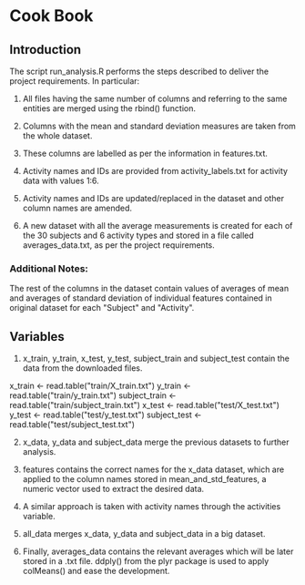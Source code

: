 # Cook Book
## Introduction
The script run_analysis.R performs the steps described to deliver the project requirements. In particular:

1) All files having the same number of columns and referring to the same entities are merged using the rbind() function.

2) Columns with the mean and standard deviation measures are taken from the whole dataset.

3) These columns are labelled as per the information in features.txt.

4) Activity names and IDs are provided from activity_labels.txt for activity data with values 1:6.

5) Activity names and IDs are updated/replaced in the dataset and other column names are amended.

6) A new dataset with all the average measurements is created for each of the 30 subjects and 6 activity types and stored in a file called averages_data.txt, as per the project requirements.

### Additional Notes:
The rest of the columns in the dataset contain values of averages of mean and averages of standard deviation of individual features contained in original dataset for each "Subject" and "Activity".

## Variables

1) x_train, y_train, x_test, y_test, subject_train and subject_test contain the data from the downloaded files.

x_train <- read.table("train/X_train.txt")
y_train <- read.table("train/y_train.txt")
subject_train <- read.table("train/subject_train.txt")
x_test <- read.table("test/X_test.txt")
y_test <- read.table("test/y_test.txt")
subject_test <- read.table("test/subject_test.txt")

2) x_data, y_data and subject_data merge the previous datasets to further analysis.

3) features contains the correct names for the x_data dataset, which are applied to the column names stored in mean_and_std_features, a numeric vector used to extract the desired data.

4) A similar approach is taken with activity names through the activities variable.

5) all_data merges x_data, y_data and subject_data in a big dataset.

6) Finally, averages_data contains the relevant averages which will be later stored in a .txt file. ddply() from the plyr package is used to apply colMeans() and ease the development.



